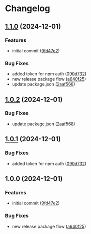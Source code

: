# Changelog

## [1.1.0](https://github.com/ubiquity-os/ethers-decode-error/compare/v1.0.2...v1.1.0) (2024-12-01)


### Features

* initial commit ([9fd47e2](https://github.com/ubiquity-os/ethers-decode-error/commit/9fd47e20aae2ea21ecd7b915f44272e5533b26ce))


### Bug Fixes

* added token for npm auth ([090d732](https://github.com/ubiquity-os/ethers-decode-error/commit/090d73261095bfc00590ebfd98cb47434c6fe207))
* new release package flow ([a640f25](https://github.com/ubiquity-os/ethers-decode-error/commit/a640f25306adc080fd70132013dc46e3c82510dc))
* update package.json ([2aaf568](https://github.com/ubiquity-os/ethers-decode-error/commit/2aaf56864daaa6dcf5779a75f0ffb78069b349c8))

## [1.0.2](https://github.com/ubiquity/ethers-decode-error/compare/v1.0.1...v1.0.2) (2024-12-01)


### Bug Fixes

* update package.json ([2aaf568](https://github.com/ubiquity/ethers-decode-error/commit/2aaf56864daaa6dcf5779a75f0ffb78069b349c8))

## [1.0.1](https://github.com/ubiquity/ethers-decode-error/compare/v1.0.0...v1.0.1) (2024-12-01)


### Bug Fixes

* added token for npm auth ([090d732](https://github.com/ubiquity/ethers-decode-error/commit/090d73261095bfc00590ebfd98cb47434c6fe207))

## 1.0.0 (2024-12-01)


### Features

* initial commit ([9fd47e2](https://github.com/ubiquity/ethers-decode-error/commit/9fd47e20aae2ea21ecd7b915f44272e5533b26ce))


### Bug Fixes

* new release package flow ([a640f25](https://github.com/ubiquity/ethers-decode-error/commit/a640f25306adc080fd70132013dc46e3c82510dc))
